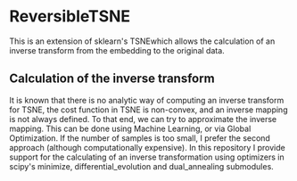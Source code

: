 # ReversibleTSNE
This is an extension of sklearn's TSNEwhich allows the calculation of an inverse transform from the embedding to the original data.

## Calculation of the inverse transform
It is known that there is no analytic way of computing an inverse transform for TSNE, the cost function in TSNE is non-convex, and an inverse mapping is not always defined.
To that end, we can try to approximate the inverse mapping. This can be done using Machine Learning, or via Global Optimization. If the number of samples is too small, I prefer the second approach (although computationally expensive). In this repository I provide support for the calculating of an inverse transformation using optimizers in scipy's minimize, differential_evolution and dual_annealing submodules.
